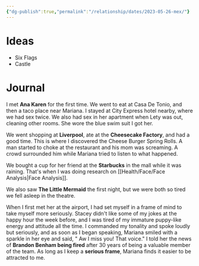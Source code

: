 ```yaml
---
{"dg-publish":true,"permalink":"/relationship/dates/2023-05-26-mex/"}
---
```



# Ideas

- Six Flags
- Castle

# Journal

I met **Ana Karen** for the first time. We went to eat at Casa De Tonio, and then a taco place near Mariana. I stayed at City Express hotel nearby, where we had sex twice. We also had sex in her apartment when Lety was out, cleaning other rooms. She wore the blue swim suit I got her.

We went shopping at **Liverpool**, ate at the **Cheesecake Factory**, and had a good time. This is where I discovered the Cheese Burger Spring Rolls. A man started to choke at the restaurant and his mom was screaming. A crowd surrounded him while Mariana tried to listen to what happened.

We bought a cup for her friend at the **Starbucks** in the mall while it was raining. That's when I was doing research on [[Health/Face/Face Analysis\|Face Analysis]].

We also saw **The Little Mermaid** the first night, but we were both so tired we fell asleep in the theatre.

When I first met her at the airport, I had set myself in a frame of mind to take myself more seriously. Stacey didn't like some of my jokes at the happy hour the week before, and I was tired of my immature puppy-like energy and attitude all the time. I commanded my tonality and spoke loudly but seriously, and as soon as I began speaking, Mariana smiled with a sparkle in her eye and said, " Aw I miss you! That voice." I told her the news of **Brandon Benham being fired** after 30 years of being a valuable member of the team. As long as I keep a **serious frame**, Mariana finds it easier to be attracted to me.